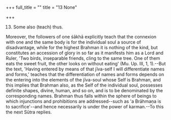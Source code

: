 +++
full_title = ""
title = "13 None"

+++


13. Some also (teach) thus.

Moreover, the followers of one śākhā explicitly teach that the connexion with one and the same body is for the individual soul a source of disadvantage, while for the highest Brahman it is nothing of the kind, but constitutes an accession of glory in so far as it manifests him as a Lord and Ruler, 'Two birds, inseparable friends, cling to the same tree. One of them eats the sweet fruit, the other looks on without eating' (Mu. Up. III, 1, 1).--But the text, 'Having entered by means of that jīva-self I will differentiate names and forms,' teaches that the differentiation of names and forms depends on the entering into the elements of the jīva-soul whose Self is Brahman, and this implies that Brahman also, as the Self of the individual soul, possesses definite shapes, divine, human, and so on, and is to be denominated by the corresponding names. Brahman thus falls within the sphere of beings to which injunctions and prohibitions are addressed--such as 'a Brāhmaṇa is to sacrifice'--and hence necessarily is under the power of karman.--To this the next Sūtra replies.

